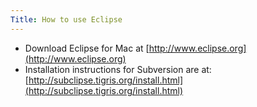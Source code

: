 ```yaml
---
Title: How to use Eclipse
---
```



-  Download Eclipse for Mac at [http://www.eclipse.org](http://www.eclipse.org)
-  Installation instructions for Subversion are at: [http://subclipse.tigris.org/install.html](http://subclipse.tigris.org/install.html)
